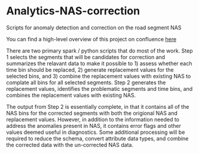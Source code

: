 # Analytics-NAS-correction
Scripts for anomaly detection and correction on the road segment NAS

You can find a high-level overview of this project on confluence <a href=http://mobileweb2:8090/display/AN/NAS+Anomaly+Detection+and+Correction>here</a>

There are two primary spark / python scripts that do most of the work. Step 1 selects the segments that will be candidates for correction and summarizes the relavant data to make it possible to 1) assess whether each time bin should be replaced, 2) generate replacement values for the selected bins, and 3) combine the replacement values with existing NAS to complate all bins for all selected segments. Step 2 generates the replacement values, identifies the problematic segments and time bins, and combines the replacement values with existing NAS. 

The output from Step 2 is essentially complete, in that it contains all of the NAS bins for the corrected segments with both the origional NAS and replacement values. However, in addition to the information needed to address the anomalies present in NAS, it contains error flags and other values deemed useful in diagnostics. Some additional processing will be required to reduce the schema, convert attribute data types, and combine the corrected data with the un-corrected NAS data. 

